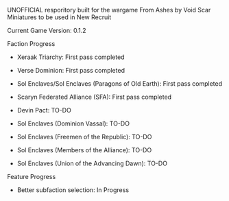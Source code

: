 UNOFFICIAL resporitory built for the wargame From Ashes by Void Scar Miniatures to be used in New Recruit

Current Game Version: 0.1.2

Faction Progress
- Xeraak Triarchy: First pass completed
- Verse Dominion: First pass completed
- Sol Enclaves/Sol Enclaves (Paragons of Old Earth): First pass completed
- Scaryn Federated Alliance (SFA): First pass completed

- Devin Pact: TO-DO
- Sol Enclaves (Dominion Vassal): TO-DO
- Sol Enclaves (Freemen of the Republic): TO-DO
- Sol Enclaves (Members of the Alliance): TO-DO
- Sol Enclaves (Union of the Advancing Dawn): TO-DO

Feature Progress
- Better subfaction selection: In Progress
